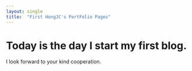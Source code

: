 ```yaml
---
layout: single
title:  "First HongJC's PortFolio Pages"
---
```


# Today is the day I start my first blog.

I look forward to your kind cooperation.
